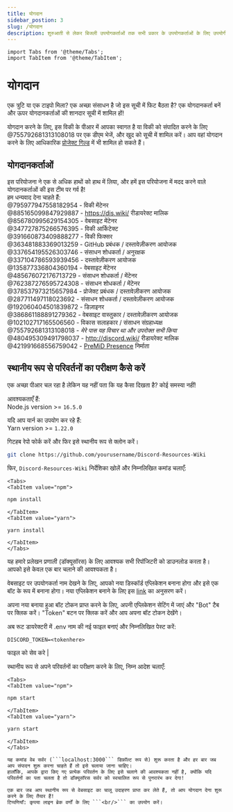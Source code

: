 ```yaml
---
title: योगदान
sidebar_postion: 3
slug: /योगदान
description: शुरुआती से लेकर बिजली उपयोगकर्ताओं तक सभी प्रकार के उपयोगकर्ताओं के लिए उपयोगी कलह संसाधनों और उपयोगिताओं की एक सूची।
---
```


```mdx-code-block
import Tabs from '@theme/Tabs';
import TabItem from '@theme/TabItem';
```

# योगदान

एक त्रुटि या एक टाइपो मिला? एक अच्छा संसाधन है जो इस सूची में फिट बैठता है? एक योगदानकर्ता बनें और ऊपर योगदानकर्ताओं की शानदार सूची में शामिल हों!

योगदान करने के लिए, इस विकी के पीआर में आपका स्वागत है या विकी को संपादित करने के लिए @755792681313108018 पर एक डीएम भेजें, और खुद को सूची में शामिल करें। आप वहां योगदान करने के लिए आधिकारिक [प्रोजेक्ट गिल्ड](https://discord.gg/yxbqz9pNxS) में भी शामिल हो सकते हैं।



## योगदानकर्ताओं

इस परियोजना ने एक से अधिक हाथों को हाथ में लिया, और हमें इस परियोजना में मदद करने वाले योगदानकर्ताओं की इस टीम पर गर्व है!<br/>
हम धन्यवाद देना चाहते हैं:<br/>
@795977947558182954 - विकी मेंटेनर <br/>
@885165099847929887 - <https://dis.wiki/> रीडायरेक्ट मालिक <br/>
@856780995629154305 - वेबसाइट मेंटेनर <br/>
@347727875266576395 - विकी आर्किटेक्ट <br/>
@391660873409888277 - विकी फिक्सर <br/>
@363481883369013259 - GitHub प्रबंधक / दस्तावेज़ीकरण आयोजक<br/>
@337654195526303746 - संसाधन शोधकर्ता / अनुरक्षक<br/>
@337104786593939456 - दस्तावेज़ीकरण आयोजक<br/>
@135877336804360194 - वेबसाइट मेंटेनर <br/>
@485676072176713729 - संसाधन शोधकर्ता / मेंटेनर<br/>
@762387276595724308 - संसाधन शोधकर्ता / मेंटेनर<br/>
@378537973215657984 - प्रोजेक्ट प्रबंधक / दस्तावेज़ीकरण आयोजक<br/>
@287711497118023692 - संसाधन शोधकर्ता / दस्तावेज़ीकरण आयोजक<br/>
@192060404501839872 - डिज़ाइनर<br/>
@386861188891279362 - वेबसाइट वास्तुकार / दस्तावेज़ीकरण आयोजक<br/>
@102102717165506560 - विकास सलाहकार / संसाधन संग्रहाध्यक्ष<br/>
@755792681313108018 - *मेरे पास यह विचार था और उपरोक्त सभी किया*
@480495309491798037 - <http://discord.wiki/> रीडायरेक्ट मालिक <br/>
@421991668556759042 - [PreMiD Presence](https://premid.app/store/presences/Discord%20Resources) निर्माता

## स्थानीय रूप से परिवर्तनों का परीक्षण कैसे करें

एक अच्छा पीआर चल रहा है लेकिन यह नहीं पता कि यह कैसा दिखता है? कोई समस्या नहीं!<br/>

आवश्यकताएँ हैं:<br/>
Node.js version >= ```16.5.0```<br/>

यदि आप यार्न का उपयोग कर रहे हैं:<br/>
Yarn version >= ```1.22.0```

गिटहब रेपो फोर्क करें और फिर इसे स्थानीय रूप से क्लोन करें।

```bash
git clone https://github.com/yourusername/Discord-Resources-Wiki
```

फिर, `Discord-Resources-Wiki` निर्देशिका खोलें और निम्नलिखित कमांड चलाएँ:

```mdx-code-block
<Tabs>
<TabItem value="npm">
```

```bash
npm install
```

```mdx-code-block
</TabItem>
<TabItem value="yarn">
```

```bash
yarn install
```

```mdx-code-block
</TabItem>
</Tabs>
```

यह हमारे प्रलेखन प्रणाली (डॉक्यूसॉरस) के लिए आवश्यक सभी रिपॉजिटरी को डाउनलोड करता है। आपको इसे केवल एक बार चलाने की आवश्यकता है।

वेबसाइट पर उपयोगकर्ता नाम देखने के लिए, आपको नया डिस्कॉर्ड एप्लिकेशन बनाना होगा और इसे एक बॉट के रूप में बनाना होगा।
नया एप्लिकेशन बनाने के लिए इस [link](https://github.com/reactiflux/discord-irc/wiki/Creating-a-discord-bot-&-getting-a-token) का अनुसरण करें।

अपना नया बनाया हुआ बॉट टोकन प्राप्त करने के लिए, अपनी एप्लिकेशन सेटिंग में जाएं और "Bot" टैब पर क्लिक करें।
"Token" बटन पर क्लिक करें और आप अपना बॉट टोकन देखेंगे।

अब रूट डायरेक्टरी में .env नाम की नई फाइल बनाएं और निम्नलिखित पेस्ट करें:

```env
DISCORD_TOKEN=<tokenhere>
```

फाइल को सेव करे | 

स्थानीय रूप से अपने परिवर्तनों का परीक्षण करने के लिए, निम्न आदेश चलाएँ:

```mdx-code-block
<Tabs>
<TabItem value="npm">
```

```bash
npm start
```

```mdx-code-block
</TabItem>
<TabItem value="yarn">
```

```bash
yarn start
```

```mdx-code-block
</TabItem>
</Tabs>

यह कमांड वेब सर्वर (```localhost:3000``` डिफ़ॉल्ट रूप से) शुरू करता है और हर बार जब आप संपादन शुरू करना चाहते हैं तो इसे चलाया जाना चाहिए।
हालाँकि, आपके द्वारा किए गए प्रत्येक परिवर्तन के लिए इसे चलाने की आवश्यकता नहीं है, क्योंकि यदि परिवर्तनों का पता चलता है तो डॉक्यूसॉरस सर्वर को स्वचालित रूप से पुनरारंभ कर देगा!

एक बार जब आप स्थानीय रूप से वेबसाइट का चालू उदाहरण प्राप्त कर लेते हैं, तो आप योगदान देना शुरू करने के लिए तैयार हैं!
टिप्पणियाँ: कृपया लाइन ब्रेक वर्णों के लिए ```<br/>``` का उपयोग करें।
